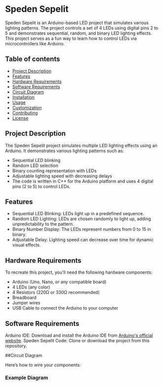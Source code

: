 # Speden Sepelit

Speden Sepelit is an Arduino-based LED project that simulates various lighting patterns. The project controls a set of 4 LEDs using digital pins 2 to 5 and demonstrates sequential, random, and binary LED lighting effects. This project serves as a fun way to learn how to control LEDs via microcontrollers like Arduino.

## Table of contents

* [Project Description](https://pages.github.com/)
* [Features](https://pages.github.com/)
* [Hardware Requirements](https://pages.github.com/)
* [Software Requirements](https://pages.github.com/)
* [Circuit Diagram](https://pages.github.com/)
* [Installation](https://pages.github.com/)
* [Usage](https://pages.github.com/)
* [Customization](https://pages.github.com/)
* [Contributing](https://pages.github.com/)
* [License](https://pages.github.com/)

## Project Description

The Speden Sepelit project simulates multiple LED lighting effects using an Arduino. It demonstrates various lighting patterns such as:

* Sequential LED blinking
* Random LED selection
* Binary counting representation with LEDs
* Adjustable lighting speed with decreasing delays
* The code is written in C++ for the Arduino platform and uses 4 digital pins (2 to 5) to control LEDs.

## Features

* Sequential LED Blinking: LEDs light up in a predefined sequence.
* Random LED Lighting: LEDs are chosen randomly to light up, adding unpredictability to the pattern.
* Binary Number Display: The LEDs represent numbers from 0 to 15 in binary.
* Adjustable Delay: Lighting speed can decrease over time for dynamic visual effects.

## Hardware Requirements

To recreate this project, you'll need the following hardware components:

* Arduino (Uno, Nano, or any compatible board)
* 4 LEDs (any color)
* 4 Resistors (220Ω or 330Ω recommended)
* Breadboard
* Jumper wires
* USB Cable to connect the Arduino to your computer

## Software Requirements

Arduino IDE: Download and install the Arduino IDE from [Arduino's official website](https://www.arduino.cc/).
Speden Sepelit Code: Clone or download the project from this repository.

##Circuit Diagram

Here’s how to wire your components:

### Example Diagram



